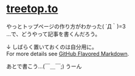 # [treetop.to](https://github.treetop.to/)

やっとトップページの作り方がわかった( ´Д｀)=3  
…で、どうやって記事を書くんだろう。

↓ しばらく置いておくのは自分用に。  
For more details see [GitHub Flavored Markdown](https://guides.github.com/features/mastering-markdown/).

あとで書こう…<i class="fa fa-pencil"></i>(￣＿￣;) うーん 
